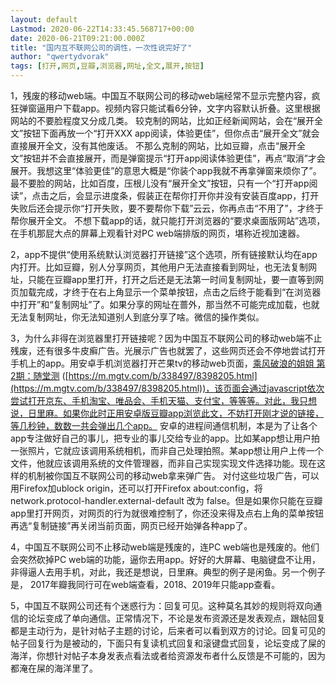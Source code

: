 ```yaml
---
layout: default
Lastmod: 2020-06-22T14:33:45.568717+00:00
date: 2020-06-21T09:21:00.000Z
title: "国内互不联网公司的调性，一次性说完好了"
author: "qwertydvorak"
tags: [打开,网页,豆瓣,浏览器,网址,全文,展开,按钮]
---
```


1，残废的移动web端。中国互不联网公司的移动web端经常不显示完整内容，疯狂弹窗逼用户下载app。视频内容只能试看6分钟，文字内容默认折叠。这里根据网站的不要脸程度又分成几类。 较克制的网站，比如正经新闻网站，会在“展开全文”按钮下面再放一个“打开XXX app阅读，体验更佳”，但你点击“展开全文”就会直接展开全文，没有其他废话。 不那么克制的网站，比如豆瓣，点击“展开全文”按钮并不会直接展开，而是弹窗提示“打开app阅读体验更佳”，再点“取消”才会展开。我想这里“体验更佳”的意思大概是“你装个app我就不再拿弹窗来烦你了”。 最不要脸的网站，比如百度，压根儿没有“展开全文”按钮，只有一个“打开app阅读”，点击之后，会显示进度条，假装正在帮你打开你并没有安装百度app，打开失败后还会提示你“打开失败，要不要帮你下载”云云，你再点击“不用了”，才终于帮你展开全文。 不想下载app的话，就只能打开浏览器的“要求桌面版网站”选项，在手机那屁大点的屏幕上观看针对PC web端排版的网页，堪称近视加速器。

2，app不提供“使用系统默认浏览器打开链接”这个选项，所有链接默认均在app内打开。比如豆瓣，别人分享网页，其他用户无法直接看到网址，也无法复制网址，只能在豆瓣app里打开，打开之后还是无法第一时间复制网址，要一直等到网页加载完成，才终于在右上角显示一个菜单按钮，点击之后终于能看到“在浏览器中打开”和“复制网址”了。如果分享的网址在蔷外，那当然不可能完成加载，也就无法复制网址，你无法知道别人到底分享了啥。微信的操作类似。

3，为什么非得在浏览器里打开链接呢？因为中国互不联网公司的移动web端不止残废，还有很多牛皮癣广告。光展示广告也就罢了，这些网页还会不停地尝试打开手机上的app。用安卓手机浏览器打开芒果tv的移动web页面，[乘风破浪的姐姐 第2期：随堂测](https://m.mgtv.com/b/338497/8398205.html) ([https://m.mgtv.com/b/338497/8398205.html](https://m.mgtv.com/b/338497/8398205.html))，该页面会通过javascript依次尝试打开京东、手机淘宝、唯品会、手机天猫、支付宝，等等等。对此，我只想说，日里麻。如果你此时正用安卓版豆瓣app浏览此文，不妨打开刚才说的链接，等几秒钟，数数一共会弹出几个app。 安卓的进程间通信机制，本是为了让各个app专注做好自己的事儿，把专业的事儿交给专业的app。比如某app想让用户拍一张照片，它就应该调用系统相机，而非自己处理拍照。某app想让用户上传一个文件，他就应该调用系统的文件管理器，而非自己实现实现文件选择功能。现在这样的机制被你国互不联网公司的移动web拿来弹广告。 对付这些垃圾广告，可以用Firefox加ublock origin，还可以打开Firefox about:config，将 network.protocol-handler.external-default 改为 false。但是如果你只能在豆瓣app里打开网页，对网页的行为就很难控制了，你还没来得及点右上角的菜单按钮再选“复制链接”再关闭当前页面，网页已经开始弹各种app了。

4，中国互不联网公司不止移动web端是残废的，连PC web端也是残废的。他们会突然砍掉PC web端的功能，逼你去用app。好好的大屏幕、电脑键盘不让用，非得逼人去用手机，对此，我还是想说，日里麻。典型的例子是闲鱼。另一个例子是， 2017年瓣我同行可在web端查看，2018、2019年只能app查看。

5，中国互不联网公司还有个迷惑行为：回复可见。这种莫名其妙的规则将双向通信的论坛变成了单向通信。正常情况下，不论是发布资源还是发表观点，跟帖回复都是主动行为，是针对帖子主题的讨论，后来者可以看到双方的讨论。回复可见的帖子回复行为是被动的，下面只有复读机式回复和滚键盘式回复，论坛变成了屎的海洋，你想针对帖子本身发表点看法或者给资源发布者什么反馈是不可能的，因为都淹在屎的海洋里了。

